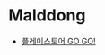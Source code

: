 # Malddong

- [플레이스토어 GO GO!]([https://github.com/EASYME-md/client](https://play.google.com/store/apps/details?id=com.jake5113.malddong))
